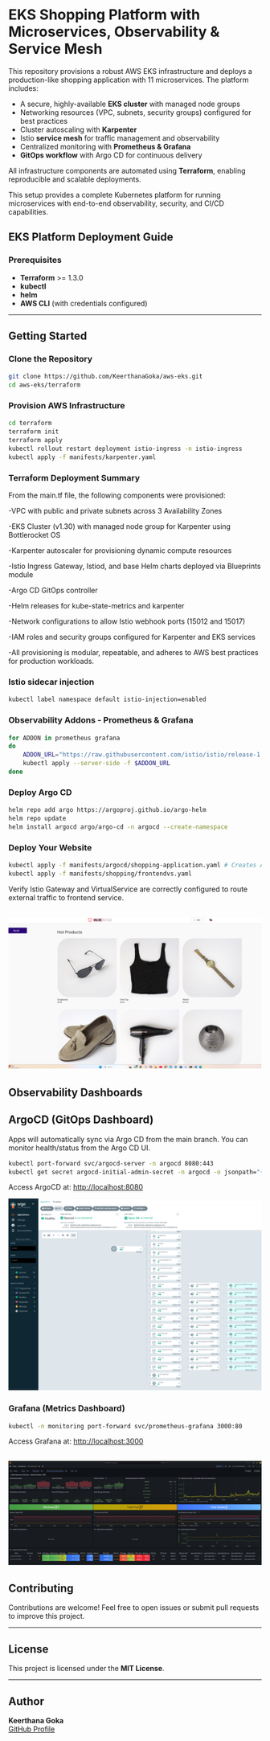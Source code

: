 ﻿
# EKS Shopping Platform with Microservices, Observability & Service Mesh

This repository provisions a robust AWS EKS infrastructure and deploys a production-like shopping application with 11 microservices. The platform includes:

- A secure, highly-available **EKS cluster** with managed node groups
- Networking resources (VPC, subnets, security groups) configured for best practices
- Cluster autoscaling with **Karpenter**
- Istio **service mesh** for traffic management and observability
- Centralized monitoring with **Prometheus & Grafana**
- **GitOps workflow** with Argo CD for continuous delivery

All infrastructure components are automated using **Terraform**, enabling reproducible and scalable deployments.

This setup provides a complete Kubernetes platform for running microservices with end-to-end observability, security, and CI/CD capabilities.

## EKS Platform Deployment Guide

### Prerequisites

- **Terraform** >= 1.3.0  
- **kubectl**  
- **helm**  
- **AWS CLI** (with credentials configured)  

---

## Getting Started

### Clone the Repository

```bash
git clone https://github.com/KeerthanaGoka/aws-eks.git
cd aws-eks/terraform
```

### Provision AWS Infrastructure

```bash
cd terraform
terraform init
terraform apply
kubectl rollout restart deployment istio-ingress -n istio-ingress
kubectl apply -f manifests/karpenter.yaml
```
### Terraform Deployment Summary

From the main.tf file, the following components were provisioned:

-VPC with public and private subnets across 3 Availability Zones

-EKS Cluster (v1.30) with managed node group for Karpenter using Bottlerocket OS

-Karpenter autoscaler for provisioning dynamic compute resources

-Istio Ingress Gateway, Istiod, and base Helm charts deployed via Blueprints module

-Argo CD GitOps controller

-Helm releases for kube-state-metrics and karpenter

-Network configurations to allow Istio webhook ports (15012 and 15017)

-IAM roles and security groups configured for Karpenter and EKS services

-All provisioning is modular, repeatable, and adheres to AWS best practices for production workloads.


### Istio sidecar injection

```bash
kubectl label namespace default istio-injection=enabled
```

### Observability Addons - Prometheus & Grafana

```bash
for ADDON in prometheus grafana
do
    ADDON_URL="https://raw.githubusercontent.com/istio/istio/release-1.20/samples/addons/$ADDON.yaml"
    kubectl apply --server-side -f $ADDON_URL
done
```

### Deploy Argo CD

```bash
helm repo add argo https://argoproj.github.io/argo-helm
helm repo update
helm install argocd argo/argo-cd -n argocd --create-namespace

```

### Deploy Your Website

```bash
kubectl apply -f manifests/argocd/shopping-application.yaml # Creates ArgoCD Application
kubectl apply -f manifests/shopping/frontendvs.yaml
```
Verify Istio Gateway and VirtualService are correctly configured to route external traffic to frontend service.

![Website Dashboard](./pictures/website.png)
---

## Observability Dashboards

## ArgoCD (GitOps Dashboard)

Apps will automatically sync via Argo CD from the main branch.
You can monitor health/status from the Argo CD UI.

```bash
kubectl port-forward svc/argocd-server -n argocd 8080:443
kubectl get secret argocd-initial-admin-secret -n argocd -o jsonpath="{.data.password}" | base64 -d # for password
```
Access ArgoCD at: [http://localhost:8080](http://localhost:8080)

![ArgoCD Dashboard](./pictures/argocd.png)

### Grafana (Metrics Dashboard)

```bash
kubectl -n monitoring port-forward svc/prometheus-grafana 3000:80
```

Access Grafana at: [http://localhost:3000](http://localhost:3000)

![Grafana Dashboard](./pictures/Grafana.png)
---

## Contributing

Contributions are welcome! Feel free to open issues or submit pull requests to improve this project.

---

## License

This project is licensed under the **MIT License**.

---

## Author

**Keerthana Goka**  
[GitHub Profile](https://github.com/KeerthanaGoka)
